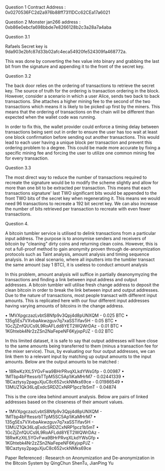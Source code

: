 Question 1
Contract Address : 0x0270536FC2d2a976b88ff7311DCc62CEa17a6021

Question 2
Monster jan266 address : 0xb86e0ebcfa698bbde7e8266128b2c3a28a7a4aba


Question 3.1

Rafaels Secret key is 9da903e2bfc87d33b02afc4eca54920fe524309fa468772a.

This was done by converting the hex value into binary and grabbing the last bit from the signature and appending it to the front of the secret key.

Question 3.2

The back door relies on the ordering of transactions to retrieve the secret key. The source of truth for the ordering is transaction ordering in the block. However, consider a scenario in which a user Alice, sends two back to back transactions. She attaches a higher mining fee to the second of the two transactions which means it is likely to be picked up first by the miners. This means that the ordering of transactions on the chain will be different than expected when the wallet code was running.

In order to fix this, the wallet provider could enforce a timing delay between transactions being sent out in order to ensure the user has too wait at least one block confirmation before sending out another transactions. This would lead to each user having a unique block per transaction and prevent this ordering problem to a degree. This could be made more accurate by fixing a specific mining fee and forcing the user to utilize one common mining fee for every transaction.

Question 3.3

The most direct way to reduce the number of transactions required to recreate the signature would be to modify the scheme slightly and allow for more than one bit to be extracted per transaction. This means that each transactions signature' last TWO significant bits would be appended to the front TWO bits of the secret key when regenerating it. This means we would need 96 transactions to recreate a 192 bit secret key. We can also increase the number of bits retrieved per transaction to recreate with even fewer transactions.  


Question 4.

A bitcoin tumbler service is utilised to delink transactions from a particular input address. The purpose is to anonymise senders and receivers of
bitcoin by "cleaning" dirty coins and returning clean coins. However, this is not a full-proof method to gain anonymity proven through de-anonymization
protocols such as Taint analysis, amount analysis and timing sequence analysis. In an ideal scenario, where all inputters into the
tumbler transact the same amount (say 1 BTC), it is useless to conduct amount analysis

In this problem, amount analysis will suffice in partially deanonymyzing the transactions and finding a link between input address and output addresses.
A bitcoin tumbler will utilise fresh change address to deposit the clean bitcoin in order to break the link between input and output addresses.
Due to the nature of transactions, most people transact with different input amounts. This is replicated here with our four different
input addresses having varying amounts of bitcoins in the change address.

• 1MVXpgczazLvbtS8Nfp9v3Qpj4d8pUNXQM   - 0.025 BTC
• 135g5Es7VXvbaAkwzguv7q7xaSSTifav5H   - 0.05  BTC
• 1GcZjZnfQUCs9L9RoAFLdd8YET2WQWrDAz   - 0.01  BTC
• 1KGhtebk4Nr2zZSn2NaFepeNF6KyjxpPJZ   - 0.02  BTC

In this limited dataset, it is safe to say that output addresses will have close to the same amounts being transferred to them (minus a transaction
fee for the mixer service). Thus, by evaluating our four output addresses, we can link them to a relevant input by matching up output amounts to
the input amounts. Below are the output amounts to be matched :

• 18RwKzXtL5YGvFwa9BHrPRvqXLkdYWsGfp  - 0.00987
• 1MTbp4bFftessrbTTpM5SC5Ap1iKaMHrM7  - 0.02441339
• 1BCaztysy2paguXjuC8c652vckNMks69ce  - 0.01986549
• 13MUZ1Qk36LqExdcSRDZCxNRP1pcz1b5mT  - 0.04874

This is the core idea behind amount analysis. Below are pairs of linked addresses based on the closeness of their amount values.

• 1MVXpgczazLvbtS8Nfp9v3Qpj4d8pUNXQM   - 1MTbp4bFftessrbTTpM5SC5Ap1iKaMHrM7
• 135g5Es7VXvbaAkwzguv7q7xaSSTifav5H   - 13MUZ1Qk36LqExdcSRDZCxNRP1pcz1b5mT
• 1GcZjZnfQUCs9L9RoAFLdd8YET2WQWrDAz   - 18RwKzXtL5YGvFwa9BHrPRvqXLkdYWsGfp
• 1KGhtebk4Nr2zZSn2NaFepeNF6KyjxpPJZ   - 1BCaztysy2paguXjuC8c652vckNMks69ce


Paper Referenced : Research on Anonymization and De-anonymization in the Bitcoin System by QingChun ShenTu, JianPing Yu

